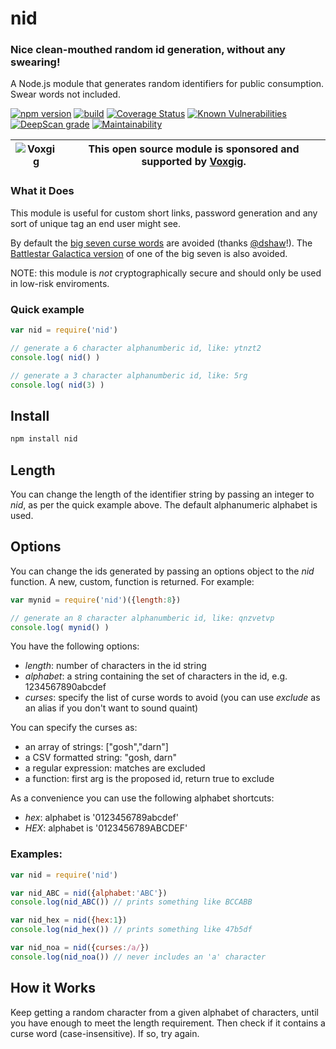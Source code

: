 # nid

### Nice clean-mouthed random id generation, without any swearing!

A Node.js module that generates random identifiers for public consumption. Swear words not included.

[![npm version](https://img.shields.io/npm/v/nid.svg)](https://npmjs.com/package/nid)
[![build](https://github.com/rjrodger/nid/actions/workflows/build.yml/badge.svg)](https://github.com/rjrodger/nid/actions/workflows/build.yml)
[![Coverage Status](https://coveralls.io/repos/github/rjrodger/nid/badge.svg?branch=main)](https://coveralls.io/github/rjrodger/nid?branch=main)
[![Known Vulnerabilities](https://snyk.io/test/github/rjrodger/nid/badge.svg)](https://snyk.io/test/github/rjrodger/nid)
[![DeepScan grade](https://deepscan.io/api/teams/5016/projects/21043/branches/592913/badge/grade.svg)](https://deepscan.io/dashboard#view=project&tid=5016&pid=21043&bid=592913)
[![Maintainability](https://api.codeclimate.com/v1/badges/7334f15641ad06bfc86d/maintainability)](https://codeclimate.com/github/rjrodger/nid/maintainability)

| ![Voxgig](https://www.voxgig.com/res/img/vgt01r.png) | This open source module is sponsored and supported by [Voxgig](https://www.voxgig.com). |
|---|---|



### What it Does

This module is useful for custom short links, password generation and
any sort of unique tag an end user might see.

By default the [big seven curse words](http://en.wikipedia.org/wiki/Seven_dirty_words) are avoided
(thanks [@dshaw](http://twitter.com/dshaw)!). The [Battlestar Galactica version](http://en.battlestarwiki.org/wiki/Frak) of one of the big seven is also avoided.

NOTE: this module is *not* cryptographically secure and should only be used in low-risk enviroments.


### Quick example

```JavaScript
var nid = require('nid')

// generate a 6 character alphanumberic id, like: ytnzt2
console.log( nid() )

// generate a 3 character alphanumberic id, like: 5rg
console.log( nid(3) )

```


## Install

```sh
npm install nid
```


## Length

You can change the length of the identifier string by passing an
integer to _nid_, as per the quick example above. The default
alphanumeric alphabet is used.


## Options

You can change the ids generated by passing an options object to the
_nid_ function. A new, custom, function is returned. For example:

```JavaScript
var mynid = require('nid')({length:8})

// generate an 8 character alphanumberic id, like: qnzvetvp
console.log( mynid() )
```

You have the following options:

   * _length_: number of characters in the id string
   * _alphabet_: a string containing the set of characters in the id, e.g. 1234567890abcdef
   * _curses_: specify the list of curse words to avoid (you can use _exclude_ as an alias if you don't want to sound quaint)

You can specify the curses as:

   * an array of strings: ["gosh","darn"]
   * a CSV formatted string: "gosh, darn"
   * a regular expression: matches are excluded
   * a function: first arg is the proposed id, return true to exclude

As a convenience you can use the following alphabet shortcuts:

   * _hex_: alphabet is '0123456789abcdef'
   * _HEX_: alphabet is '0123456789ABCDEF'

### Examples:

```JavaScript
var nid = require('nid')

var nid_ABC = nid({alphabet:'ABC'})
console.log(nid_ABC()) // prints something like BCCABB

var nid_hex = nid({hex:1})
console.log(nid_hex()) // prints something like 47b5df

var nid_noa = nid({curses:/a/})
console.log(nid_noa()) // never includes an 'a' character
```

## How it Works

Keep getting a random character from a given alphabet of characters,
until you have enough to meet the length requirement. Then check if it
contains a curse word (case-insensitive). If so, try again.


